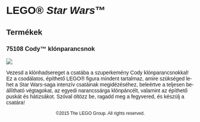 <div lang="hu-HU" style="font-family: Helvetica, sans-serif;">
<h1>LEGO® <i>Star Wars</i>™</h1>
<h2>Termékek</h2>
<h3 style="font-weight: bold;">
<span class="product_number">75108</span>
<span class="title">Cody™ klónparancsnok</span>
</h3>
<img src="https://www.lego.com/cdn/product-assets/product.img.pri/75108_Prod.jpg" type="image/jpeg">
<p class="description">Vezesd a klónhadsereget a csatába a szuperkemény Cody klónparancsnokkal! Ez a csodálatos, építhető LEGO® figura mindent tartalmaz, amire szükséged lehet a Star Wars-saga intenzív csatáinak megidézéséhez, beleértve a teljesen beállítható végtagokat, az egyedi narancssárga klónpáncélt, valamint az építhető puskát és hátizsákot. Szóval öltözz be, ragadd meg a fegyvered, és készülj a csatára!</p>
<p class="footer" style="font-size: 12px; text-align: center;">©2015 The LEGO Group. All rights reserved.</p>
</div>